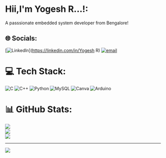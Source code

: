 # Hii,I'm Yogesh R...!:
A passsionate embedded system developer from Bengalore!



## 🌐 Socials:
[![LinkedIn](https://img.shields.io/badge/LinkedIn-%230077B5.svg?logo=linkedin&logoColor=white)](https://linkedin.com/in/Yogesh R) [![email](https://img.shields.io/badge/Email-D14836?logo=gmail&logoColor=white)](mailto:yogeshr18012@gmail.com) 

# 💻 Tech Stack:
![C](https://img.shields.io/badge/c-%2300599C.svg?style=flat-square&logo=c&logoColor=white) ![C++](https://img.shields.io/badge/c++-%2300599C.svg?style=flat-square&logo=c%2B%2B&logoColor=white) ![Python](https://img.shields.io/badge/python-3670A0?style=flat-square&logo=python&logoColor=ffdd54) ![MySQL](https://img.shields.io/badge/mysql-4479A1.svg?style=flat-square&logo=mysql&logoColor=white) ![Canva](https://img.shields.io/badge/Canva-%2300C4CC.svg?style=flat-square&logo=Canva&logoColor=white) ![Arduino](https://img.shields.io/badge/-Arduino-00979D?style=flat-square&logo=Arduino&logoColor=white)
# 📊 GitHub Stats:
![](https://github-readme-stats.vercel.app/api?username=yogeshr222&theme=vue-dark&hide_border=false&include_all_commits=true&count_private=true)<br/>
![](https://nirzak-streak-stats.vercel.app/?user=yogeshr222&theme=vue-dark&hide_border=false)<br/>
![](https://github-readme-stats.vercel.app/api/top-langs/?username=yogeshr222&theme=vue-dark&hide_border=false&include_all_commits=true&count_private=true&layout=compact)

---
[![](https://visitcount.itsvg.in/api?id=yogeshr222&icon=0&color=0)](https://visitcount.itsvg.in)

<!-- Proudly created with GPRM ( https://gprm.itsvg.in ) -->
